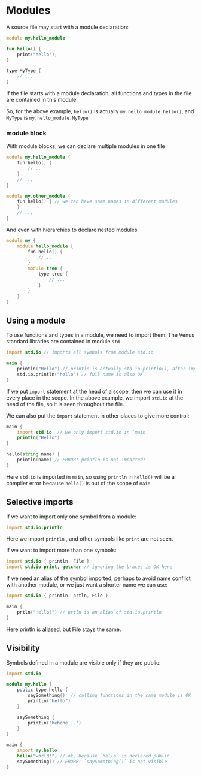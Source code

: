 # Modules

A source file may start with a module declaration:

```d
module my.hello_module

fun hello() {
    print("hello");
}

type MyType { 
    // ...
}
```

If the file starts with a module declaration, all functions and types in the file are contained in this module.

So, for the above example, `hello()` is actually `my.hello_module.hello()`, and `MyType` is `my.hello_module.MyType`

### module block

With module blocks, we can declare multiple modules in one file

```d
module my.hello_module {
    fun hello() {
        // ...
    }
    // ...
}

module my.other_module {
    fun hello() { // we can have same names in different modules
    }
    // ...
}
```

And even with hierarchies to declare nested modules

```d
module my {
    module hello_module {
        fun hello() {
            // ...
        }
        module tree {
            type tree {
                // ...
            }
        }
    }
}
```

## Using a module

To use functions and types in a module, we need to import them.
The Venus standard libraries are contained in module `std`

```d
import std.io // imports all symbols from module std.io

main {
    println("Hello") // println is actually std.io.println(), after import, we can use the simple name instead of full name
    std.io.println("hello") // full name is also OK.
}
```

If we put `import` statement at the head of a scope, then we can use it in every place in the scope.
In the above example, we import `std.io` at the head of the file, so it is seen throughout the file.

We can also put the `import` statement in other places to give more control:

```d
main {
    import std.io  // we only import std.io in `main`
    println("Hello")
}

hello(string name) {
    println(name) // ERROR! println is not imported!
}
```

Here `std.io` is imported in `main`, so using `println` in `hello()` will be a compiler error because `hello()` is out of the scope of `main`.

## Selective imports

If we want to import only one symbol from a module:

```d
import std.io.println
```

Here we import `println` , and other symbols like `print` are not seen.

If we want to import more than one symbols:

```d
import std.io { println, File }
import std.io print, getchar // ignoring the braces is OK here
```

If we need an alias of the symbol imported, perhaps to avoid name conflict with another module, 
or we just want a shorter name
we can use:

```d
import std.io { println: prtln, File }

main {
    prtln("Hello!") // prtln is an alias of std.io.println
}
```

Here println is aliased, but File stays the same.

## Visibility

Symbols defined in a module are visible only if they are public:

```d
import std.io

module my.hello {
    public type hello {
        saySomething()  // calling functions in the same module is OK
        println("hello")
    }

    saySomething {
        println("hehehe...")
    }
}

main {
    import my.hello
    hello("world!") // ok, because `hello` is declared public
    saySomething() // ERORR! `saySomething()` is not visible
}
```

